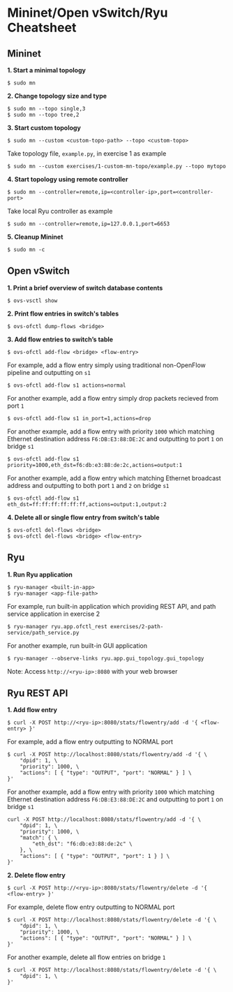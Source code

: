 # Mininet/Open vSwitch/Ryu Cheatsheet

## Mininet
**1. Start a minimal topology**
```
$ sudo mn
```

**2. Change topology size and type**
```
$ sudo mn --topo single,3
$ sudo mn --topo tree,2
```

**3. Start custom topology**
```
$ sudo mn --custom <custom-topo-path> --topo <custom-topo>
```
Take topology file, `example.py`, in exercise 1 as example
```
$ sudo mn --custom exercises/1-custom-mn-topo/example.py --topo mytopo
```

**4. Start topology using remote controller**
```
$ sudo mn --controller=remote,ip=<controller-ip>,port=<controller-port>
```
Take local Ryu controller as example
```
$ sudo mn --controller=remote,ip=127.0.0.1,port=6653
```

**5. Cleanup Mininet**
```
$ sudo mn -c
```

## Open vSwitch
**1. Print a brief overview of switch database contents**
```
$ ovs-vsctl show
```

**2. Print flow entries in switch's tables**
```
$ ovs-ofctl dump-flows <bridge>
```

**3. Add flow entries to switch’s table**
```
$ ovs-ofctl add-flow <bridge> <flow-entry>
```
For example, add a flow entry simply using traditional non-OpenFlow pipeline and outputting on `s1`
```
$ ovs-ofctl add-flow s1 actions=normal
```
For another example, add a flow entry simply drop packets recieved from port `1`
```
$ ovs-ofctl add-flow s1 in_port=1,actions=drop
```
For another example, add a flow entry with priority `1000` which matching Ethernet destination address `F6:DB:E3:88:DE:2C` and outputting to port `1` on bridge `s1`
```
$ ovs-ofctl add-flow s1 priority=1000,eth_dst=f6:db:e3:88:de:2c,actions=output:1
```
For another example, add a flow entry which matching Ethernet broadcast address and outputting to both port `1` and `2` on bridge `s1`
```
$ ovs-ofctl add-flow s1 eth_dst=ff:ff:ff:ff:ff:ff,actions=output:1,output:2
```

**4. Delete all or single flow entry from switch's table**
```
$ ovs-ofctl del-flows <bridge>
$ ovs-ofctl del-flows <bridge> <flow-entry>
```

## Ryu
**1. Run Ryu application**
```
$ ryu-manager <built-in-app>
$ ryu-manager <app-file-path>
```
For example, run built-in application which providing REST API, and path service application in exercise 2
```
$ ryu-manager ryu.app.ofctl_rest exercises/2-path-service/path_service.py
```
For another example, run built-in GUI application
```
$ ryu-manager --observe-links ryu.app.gui_topology.gui_topology
```
Note: Access `http://<ryu-ip>:8080` with your web browser

## Ryu REST API
**1. Add flow entry**
```
$ curl -X POST http://<ryu-ip>:8080/stats/flowentry/add -d '{ <flow-entry> }'
```
For example, add a flow entry outputting to NORMAL port
```
$ curl -X POST http://localhost:8080/stats/flowentry/add -d '{ \
    "dpid": 1, \
    "priority": 1000, \
    "actions": [ { "type": "OUTPUT", "port": "NORMAL" } ] \
}'
```
For another example, add a flow entry with priority `1000` which matching Ethernet destination address `F6:DB:E3:88:DE:2C` and outputting to port `1` on bridge `s1`
```
curl -X POST http://localhost:8080/stats/flowentry/add -d '{ \
    "dpid": 1, \
    "priority": 1000, \
    "match": { \
        "eth_dst": "f6:db:e3:88:de:2c" \
    }, \
    "actions": [ { "type": "OUTPUT", "port": 1 } ] \
}'
```

**2. Delete flow entry**
```
$ curl -X POST http://<ryu-ip>:8080/stats/flowentry/delete -d '{ <flow-entry> }'
```
For example, delete flow entry outputting to NORMAL port
```
$ curl -X POST http://localhost:8080/stats/flowentry/delete -d '{ \
    "dpid": 1, \
    "priority": 1000, \
    "actions": [ { "type": "OUTPUT", "port": "NORMAL" } ] \
}'
```
For another example, delete all flow entries on bridge `1`
```
$ curl -X POST http://localhost:8080/stats/flowentry/delete -d '{ \
    "dpid": 1, \
}'
```
